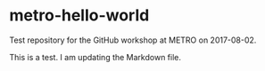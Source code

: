 # metro-hello-world
Test repository for the GitHub workshop at METRO on 2017-08-02.

This is a test. I am updating the Markdown file.
